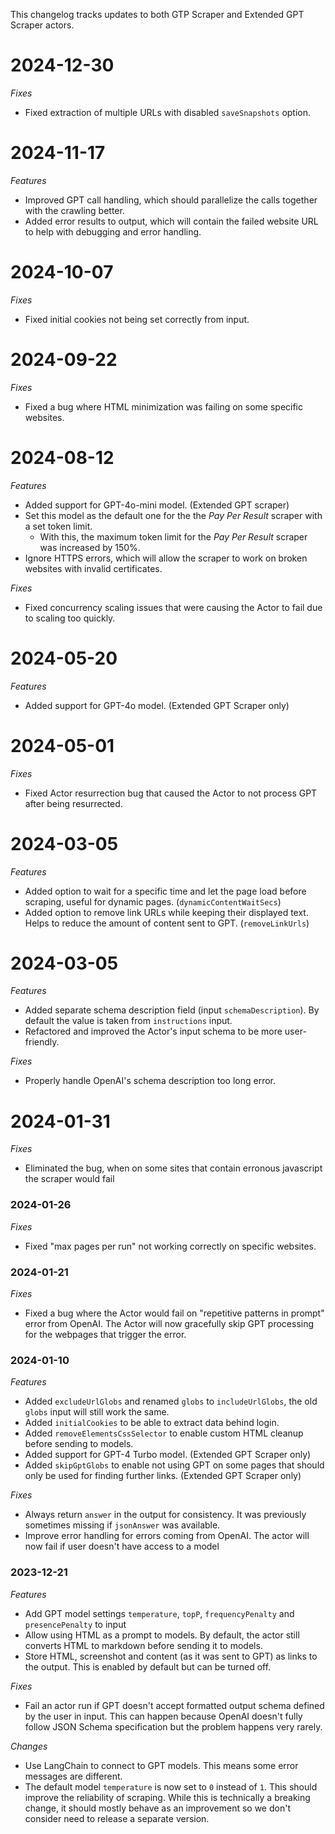 This changelog tracks updates to both GTP Scraper and Extended GPT Scraper actors.

# 2024-12-30
*Fixes*
- Fixed extraction of multiple URLs with disabled `saveSnapshots` option.

# 2024-11-17
*Features*
- Improved GPT call handling, which should parallelize the calls together with the crawling better.
- Added error results to output, which will contain the failed website URL to help with debugging and error handling.

# 2024-10-07
*Fixes*
- Fixed initial cookies not being set correctly from input.

# 2024-09-22
*Fixes*
- Fixed a bug where HTML minimization was failing on some specific websites.

# 2024-08-12
*Features*
- Added support for GPT-4o-mini model. (Extended GPT scraper)
- Set this model as the default one for the the *Pay Per Result* scraper with a set token limit.
  - With this, the maximum token limit for the *Pay Per Result* scraper was increased by 150%.
- Ignore HTTPS errors, which will allow the scraper to work on broken websites with invalid certificates.

*Fixes*
- Fixed concurrency scaling issues that were causing the Actor to fail due to scaling too quickly.

# 2024-05-20
*Features*
- Added support for GPT-4o model. (Extended GPT Scraper only)

# 2024-05-01
*Fixes*
- Fixed Actor resurrection bug that caused the Actor to not process GPT after being resurrected.

# 2024-03-05
*Features*
- Added option to wait for a specific time and let the page load before scraping, useful for dynamic pages. (`dynamicContentWaitSecs`)
- Added option to remove link URLs while keeping their displayed text. Helps to reduce the amount of content sent to GPT. (`removeLinkUrls`)

# 2024-03-05
*Features*
- Added separate schema description field (input `schemaDescription`). By default the value is taken from `instructions` input.
- Refactored and improved the Actor's input schema to be more user-friendly.

*Fixes*
- Properly handle OpenAI's schema description too long error.

# 2024-01-31
*Fixes*
- Eliminated the bug, when on some sites that contain erronous javascript the scraper would fail

### 2024-01-26
*Fixes*
- Fixed "max pages per run" not working correctly on specific websites.

### 2024-01-21
*Fixes*
- Fixed a bug where the Actor would fail on "repetitive patterns in prompt" error from OpenAI. The Actor will now gracefully skip GPT processing for the webpages that trigger the error.

### 2024-01-10
*Features*
- Added `excludeUrlGlobs` and renamed `globs` to `includeUrlGlobs`, the old `globs` input will still work the same.
- Added `initialCookies` to be able to extract data behind login.
- Added `removeElementsCssSelector` to enable custom HTML cleanup before sending to models.
- Added support for GPT-4 Turbo model. (Extended GPT Scraper only)
- Added `skipGptGlobs` to enable not using GPT on some pages that should only be used for finding further links. (Extended GPT Scraper only)

*Fixes*
- Always return `answer` in the output for consistency. It was previously sometimes missing if `jsonAnswer` was available.
- Improve error handling for errors coming from OpenAI. The actor will now fail if user doesn't have access to a model

### 2023-12-21
*Features*
- Add GPT model settings `temperature`, `topP`, `frequencyPenalty` and `presencePenalty` to input
- Allow using HTML as a prompt to models. By default, the actor still converts HTML to markdown before sending it to models.
- Store HTML, screenshot and content (as it was sent to GPT) as links to the output. This is enabled by default but can be turned off.

*Fixes*
- Fail an actor run if GPT doesn't accept formatted output schema defined by the user in input. This can happen because OpenAI doesn't fully follow JSON Schema specification but the problem happens very rarely.

*Changes*
- Use LangChain to connect to GPT models. This means some error messages are different.
- The default model `temperature` is now set to `0` instead of `1`. This should improve the reliability of scraping. While this is technically a breaking change, it should mostly behave as an improvement so we don't consider need to release a separate version.
